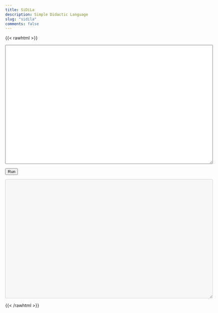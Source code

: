 ```yaml
---
title: SiDiLa
description: Simple Didactic Language
slug: "sidila"
comments: false
---
```


{{< rawhtml >}}
<textarea id="code" class="source-code" cols="80" rows="25"></textarea>
<button id="run">Run</button>
<textarea id="output" class="output" cols="80" rows="25" disabled="true"></textarea>
<script type="text/javascript" src="/sidila/peg.js"></script>
<script type="text/javascript" src="/sidila/sidila.js"></script>
{{< /rawhtml >}}